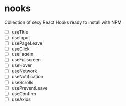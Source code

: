 # nooks

Collection of sexy React Hooks ready to install with NPM

- [ ] useTItle
- [ ] useInput
- [ ] usePageLeave
- [ ] useClick
- [ ] useFadeIn
- [ ] useFullscreen
- [ ] useHover
- [ ] useNetwork
- [ ] useNotification
- [ ] useScrolls
- [ ] usePreventLeave
- [ ] useConfirm
- [ ] useAxios